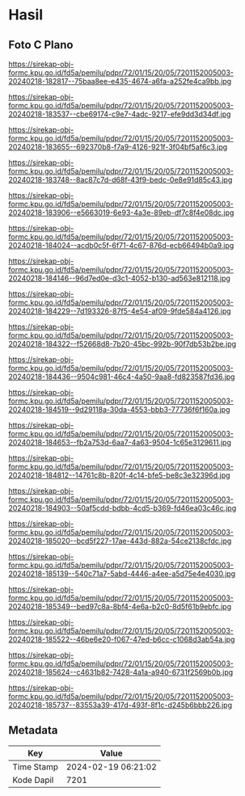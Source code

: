 # Hasil

## Foto C Plano

https://sirekap-obj-formc.kpu.go.id/fd5a/pemilu/pdpr/72/01/15/20/05/7201152005003-20240218-182817--75baa8ee-e435-4674-a6fa-a252fe4ca9bb.jpg

https://sirekap-obj-formc.kpu.go.id/fd5a/pemilu/pdpr/72/01/15/20/05/7201152005003-20240218-183537--cbe69174-c9e7-4adc-9217-efe9dd3d34df.jpg

https://sirekap-obj-formc.kpu.go.id/fd5a/pemilu/pdpr/72/01/15/20/05/7201152005003-20240218-183655--692370b8-f7a9-4126-921f-3f04bf5af6c3.jpg

https://sirekap-obj-formc.kpu.go.id/fd5a/pemilu/pdpr/72/01/15/20/05/7201152005003-20240218-183748--8ac87c7d-d68f-43f9-bedc-0e8e91d85c43.jpg

https://sirekap-obj-formc.kpu.go.id/fd5a/pemilu/pdpr/72/01/15/20/05/7201152005003-20240218-183906--e5663019-6e93-4a3e-89eb-df7c8f4e08dc.jpg

https://sirekap-obj-formc.kpu.go.id/fd5a/pemilu/pdpr/72/01/15/20/05/7201152005003-20240218-184024--acdb0c5f-6f71-4c67-876d-ecb66494b0a9.jpg

https://sirekap-obj-formc.kpu.go.id/fd5a/pemilu/pdpr/72/01/15/20/05/7201152005003-20240218-184146--96d7ed0e-d3c1-4052-b130-ad563e812118.jpg

https://sirekap-obj-formc.kpu.go.id/fd5a/pemilu/pdpr/72/01/15/20/05/7201152005003-20240218-184229--7d193326-87f5-4e54-af09-9fde584a4126.jpg

https://sirekap-obj-formc.kpu.go.id/fd5a/pemilu/pdpr/72/01/15/20/05/7201152005003-20240218-184322--f52668d8-7b20-45bc-992b-90f7db53b2be.jpg

https://sirekap-obj-formc.kpu.go.id/fd5a/pemilu/pdpr/72/01/15/20/05/7201152005003-20240218-184436--9504c981-46c4-4a50-9aa8-fd823587fd36.jpg

https://sirekap-obj-formc.kpu.go.id/fd5a/pemilu/pdpr/72/01/15/20/05/7201152005003-20240218-184519--9d29118a-30da-4553-bbb3-77736f6f160a.jpg

https://sirekap-obj-formc.kpu.go.id/fd5a/pemilu/pdpr/72/01/15/20/05/7201152005003-20240218-184653--fb2a753d-6aa7-4a63-9504-1c65e3129611.jpg

https://sirekap-obj-formc.kpu.go.id/fd5a/pemilu/pdpr/72/01/15/20/05/7201152005003-20240218-184812--14761c8b-820f-4c14-bfe5-be8c3e32396d.jpg

https://sirekap-obj-formc.kpu.go.id/fd5a/pemilu/pdpr/72/01/15/20/05/7201152005003-20240218-184903--50af5cdd-bdbb-4cd5-b369-fd46ea03c46c.jpg

https://sirekap-obj-formc.kpu.go.id/fd5a/pemilu/pdpr/72/01/15/20/05/7201152005003-20240218-185020--bcd5f227-17ae-443d-882a-54ce2138cfdc.jpg

https://sirekap-obj-formc.kpu.go.id/fd5a/pemilu/pdpr/72/01/15/20/05/7201152005003-20240218-185139--540c71a7-5abd-4446-a4ee-a5d75e4e4030.jpg

https://sirekap-obj-formc.kpu.go.id/fd5a/pemilu/pdpr/72/01/15/20/05/7201152005003-20240218-185349--bed97c8a-8bf4-4e6a-b2c0-8d5f61b9ebfc.jpg

https://sirekap-obj-formc.kpu.go.id/fd5a/pemilu/pdpr/72/01/15/20/05/7201152005003-20240218-185522--46be6e20-f067-47ed-b6cc-c1068d3ab54a.jpg

https://sirekap-obj-formc.kpu.go.id/fd5a/pemilu/pdpr/72/01/15/20/05/7201152005003-20240218-185624--c4631b82-7428-4a1a-a940-6731f2569b0b.jpg

https://sirekap-obj-formc.kpu.go.id/fd5a/pemilu/pdpr/72/01/15/20/05/7201152005003-20240218-185737--83553a39-417d-493f-8f1c-d245b6bbb226.jpg


## Metadata

| Key        | Value               |
| ---------- | ------------------- |
| Time Stamp | 2024-02-19 06:21:02 |
| Kode Dapil | 7201                |




